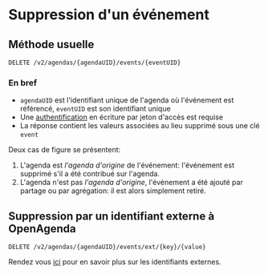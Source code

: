 # Suppression d'un événement

## Méthode usuelle[​](#méthode-usuelle "Lien direct vers Méthode usuelle")

```
DELETE /v2/agendas/{agendaUID}/events/{eventUID}
```

### En bref[​](#en-bref "Lien direct vers En bref")

* `agendaUID` est l'identifiant unique de l'agenda où l'événement est référencé, `eventUID` est son identifiant unique
* Une [authentification](https://developers.openagenda.com/authentification.md) en écriture par jeton d'accès est requise
* La réponse contient les valeurs associées au lieu supprimé sous une clé `event`

Deux cas de figure se présentent:

1. L'agenda est *l'agenda d'origine* de l'événement: l'événement est supprimé s'il a été contribué sur l'agenda.
2. L'agenda n'est pas *l'agenda d'origine*, l'événement a été ajouté par partage ou par agrégation: il est alors simplement retiré.

## Suppression par un identifiant externe à OpenAgenda[​](#suppression-par-un-identifiant-externe-à-openagenda "Lien direct vers Suppression par un identifiant externe à OpenAgenda")

```
DELETE /v2/agendas/{agendaUID}/events/ext/{key}/{value}
```

Rendez vous [ici](https://developers.openagenda.com/evenements/structure.md#identifiants-externes) pour en savoir plus sur les identifiants externes.
